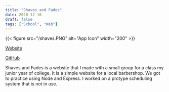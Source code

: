 ```yaml
---
title: "Shaves and Fades"
date: 2020-12-16
draft: false
tags: ["School", "Web"]
---
```


{{< figure src="/shaves.PNG" alt="App Icon" width="200" >}}

[Website](https://shavesandfades.com)

[GitHub](https://github.com/brendanperry/Shaves-And-Fades)

Shaves and Fades is a website that I made with a small group for a class my junior year of college. It is a simple website for a local barbershop. We got to practice using Node and Express. I worked on a protype scheduling system that is not in use.
